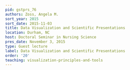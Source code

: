 ```yaml
---
pid: gstprs_76
authors: Zoss, Angela M.
sort_year: 2015
sort_date: 2015-11-03
title: Data Visualization and Scientific Presentations
location: Durham, NC
host: Doctoral Seminar in Nursing Science
pres_date: November 3, 2015
type: Guest lecture
label: Data Visualization and Scientific Presentations
order: '20'
teaching: visualization-principles-and-tools
---
```

